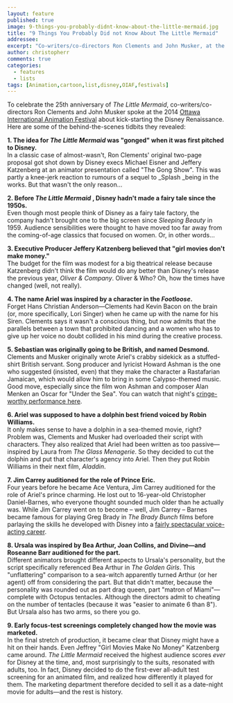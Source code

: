 ```yaml
---
layout: feature
published: true
image: 9-things-you-probably-didnt-know-about-the-little-mermaid.jpg
title: "9 Things You Probably Did not Know About The Little Mermaid"
addressee:
excerpt: "Co-writers/co-directors Ron Clements and John Musker, at the 2014 Ottawa International Animation Festival, talk about kick-starting the Disney Renaissance."
author: christopherr
comments: true
categories:
  - features
  - lists
tags: [Animation,cartoon,list,disney,OIAF,festivals]
---
```

To celebrate the 25th anniversary of _The Little Mermaid_, co-writers/co-directors Ron Clements and John Musker spoke at the 2014 [Ottawa International Animation Festival](https://www.animationfestival.ca) about kick-starting the Disney Renaissance. Here are some of the behind-the-scenes tidbits they revealed:

**1. The idea for _The Little Mermaid_ was "gonged" when it was first pitched to Disney.**  
In a classic case of almost-wasn't, Ron Clements' original two-page proposal got shot down by Disney execs Michael Eisner and Jeffery Katzenberg at an animator presentation called "The Gong Show". This was partly a knee-jerk reaction to rumours of a sequel to _Splash _being in the works. But that wasn't the only reason…

**2. Before _The Little Mermaid_ , Disney hadn't made a fairy tale since the 1950s.**  
Even though most people think of Disney as a fairy tale factory, the company hadn't brought one to the big screen since _Sleeping Beauty_ in 1959. Audience sensibilities were thought to have moved too far away from the coming-of-age classics that focused on women. Or, in other words…

**3. Executive Producer Jeffery Katzenberg believed that "girl movies don't make money."**  
The budget for the film was modest for a big theatrical release because Katzenberg didn't think the film would do any better than Disney's release the previous year, _Oliver & Company_. Oliver & Who? Oh, how the times have changed (well, not really).

**4. The name Ariel was inspired by a character in the _Footloose_.**  
Forget Hans Christian Anderson—Clements had Kevin Bacon on the brain (or, more specifically, Lori Singer) when he came up with the name for his Siren. Clements says it wasn't a conscious thing, but now admits that the parallels between a town that prohibited dancing and a women who has to give up her voice no doubt collided in his mind during the creative process.

**5. Sebastian was originally going to be British, and named Desmond.**  
Clements and Musker originally wrote Ariel's crabby sidekick as a stuffed-shirt British servant. Song producer and lyricist Howard Ashman is the one who suggested (insisted, even) that they make the character a Rastafarian Jamaican, which would allow him to bring in some Calypso-themed music. Good move, especially since the film won Ashman and composer Alan Menken an Oscar for "Under the Sea". You can watch that night's [cringe-worthy performance here](https://www.youtube.com/watch?v=HIuTSrBtYF4).

**6. Ariel was supposed to have a dolphin best friend voiced by Robin Williams.**  
It only makes sense to have a dolphin in a sea-themed movie, right? Problem was, Clements and Musker had overloaded their script with characters. They also realized that Ariel had been written as too passive—inspired by Laura from _The Glass Menagerie_. So they decided to cut the dolphin and put that character's agency into Ariel. Then they put Robin Williams in their next film, _Aladdin_.

**7. Jim Carrey auditioned for the role of Prince Eric.**  
Four years before he became Ace Ventura, Jim Carrey auditioned for the role of Ariel's prince charming. He lost out to 16-year-old Christopher Daniel-Barnes, who everyone thought sounded much older than he actually was. While Jim Carrey went on to become – well, Jim Carrey – Barnes became famous for playing Greg Brady in _The Brady Bunch_ films before parlaying the skills he developed with Disney into a [fairly spectacular voice-acting career](http://www.imdb.com/name/nm0055549/).

**8. Ursala was inspired by Bea Arthur, Joan Collins, and Divine—and Roseanne Barr auditioned for the part.**  
Different animators brought different aspects to Ursala's personality, but the script specifically referenced Bea Arthur in _The Golden Girls_. This "unflattering" comparison to a sea-witch apparently turned Arthur (or her agent) off from considering the part. But that didn't matter, because the personality was rounded out as part drag queen, part "matron of Miami"—complete with Octopus tentacles. Although the directors admit to cheating on the number of tentacles (because it was "easier to animate 6 than 8"). But Ursala also has two arms, so there you go.

**9. Early focus-test screenings completely changed how the movie was marketed.**  
In the final stretch of production, it became clear that Disney might have a hit on their hands. Even Jeffrey "Girl Movies Make No Money" Katzenberg came around. _The Little Mermaid_ received the highest audience scores _ever_ for Disney at the time, and, most surprisingly to the suits, resonated with adults, too. In fact, Disney decided to do the first-ever all-adult test screening for an animated film, and realized how differently it played for them. The marketing department therefore decided to sell it as a date-night movie for adults—and the rest is history.